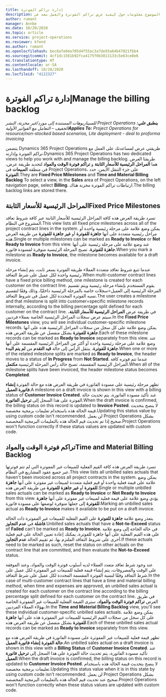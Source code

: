 ```yaml
---
title: إدارة تراكم الفوترة
description: يقدم هذا الموضوع معلومات حول كيفية عرض تراكم الفوترة‬ والعمل معه في Project Operations.
author: rumant
manager: Annbe
ms.date: 10/20/2020
ms.topic: article
ms.service: project-operations
ms.reviewer: kfend
ms.author: rumant
ms.openlocfilehash: bec6afe04a705d4f55ac3a7de93a64b47021fbb4
ms.sourcegitcommit: 4cf1dc1561b92fca4175f0b3813133c5e63ce8e6
ms.translationtype: HT
ms.contentlocale: ar-SA
ms.lasthandoff: 10/28/2020
ms.locfileid: "4122327"
---
```

# <a name="manage-the-billing-backlog"></a><span data-ttu-id="07db9-103">إدارة تراكم الفوترة</span><span class="sxs-lookup"><span data-stu-id="07db9-103">Manage the billing backlog</span></span>

<span data-ttu-id="07db9-104">_**ينطبق علي:** ‏‫Project Operations للسيناريوهات المستندة إلى مورد/غير مخزنة‬، ‏‫النشر الخفيف – التعامل مع الفواتير الأولية‬_</span><span class="sxs-lookup"><span data-stu-id="07db9-104">_**Applies To:** Project Operations for resource/non-stocked based scenarios, Lite deployment - deal to proforma invoicing_</span></span>

<span data-ttu-id="07db9-105">يتضمن Dynamics 365 Project Operations طريقتي عرض لمساعدتك على العمل مع تراكم الفوترة‬ وإدارته.</span><span class="sxs-lookup"><span data-stu-id="07db9-105">Dynamics 365 Project Operations has two dedicated views to help you work with and manage the billing backlog.</span></span> <span data-ttu-id="07db9-106">طريقتا العرض هما **المراحل الرئيسية للأسعار الثابتة‬** و **تراكم فوترة الوقت والمواد‬** لتحديد طريقة عرض، في منطقة **المبيعات** في Project Operations، على جزء التنقل الأيمن، حدد **الفوترة**.</span><span class="sxs-lookup"><span data-stu-id="07db9-106">They are **Fixed Price Milestones** and **Time and Material Billing Backlog** To select a view, in the **Sales** area of Project Operations, on the left navigation page, select **Billing**.</span></span> <span data-ttu-id="07db9-107">ارتباطات تراكم الفوترة مخزنة هناك.</span><span class="sxs-lookup"><span data-stu-id="07db9-107">The billing backlog links are stored there.</span></span>

## <a name="fixed-price-milestones"></a><span data-ttu-id="07db9-108">المراحل الرئيسية للأسعار الثابتة</span><span class="sxs-lookup"><span data-stu-id="07db9-108">Fixed Price Milestones</span></span>

<span data-ttu-id="07db9-109">تسرد طريقة العرض هذه كافة المراحل الرئيسية للأسعار الثابتة‬ عبر كافة شروط تعاقد المشروع في النظام.</span><span class="sxs-lookup"><span data-stu-id="07db9-109">This view lists all fixed price milestones across all of the project contract lines in the system.</span></span> <span data-ttu-id="07db9-110">يمكن وضع علامة على مرحلة رئيسية واحدة أو مراحل رئيسية متعددة على أنها **جاهزة للفوترة** أو **غير جاهزة للفوترة** من طريقة العرض هذه.</span><span class="sxs-lookup"><span data-stu-id="07db9-110">Single or multiple milestones can be marked as **Ready to Invoice** or **Not Ready to Invoice** from this view.</span></span> <span data-ttu-id="07db9-111">عند وضع علامة على مرحلة رئيسية على أنها **جاهزة للفوترة**، تصبح المرحلة الرئيسية متوفرة لمسودة فاتورة.</span><span class="sxs-lookup"><span data-stu-id="07db9-111">When you mark a milestone as **Ready to Invoice**, the milestone becomes available for a draft invoice.</span></span>

<span data-ttu-id="07db9-112">عندما تتبع شروط تعاقد متعددة العملاء طريقة الفوترة بسعر ثابت، يتم إنشاء مرحلة رئيسية واحدة لكل عميل على شرط التعاقد.</span><span class="sxs-lookup"><span data-stu-id="07db9-112">When multi-customer contract lines have a fixed price billing method, one milestone is created for each customer on the contract line.</span></span> <span data-ttu-id="07db9-113">يقوم المستخدم بإنشاء مرحلة رئيسية ويتم تقسيم المرحلة الرئيسية إلى العميل=سجلات خاصة بالمرحلة الرئيسية داخليًا، وذلك وفقًا لتقسيم نسبه الفوترة المحددة لكل عميل في شروط التعاقد.</span><span class="sxs-lookup"><span data-stu-id="07db9-113">The user creates a milestone and that milestone is split into customer=specific milestone records internally, according to the billing percentage split defined for each customer on the contract line.</span></span> <span data-ttu-id="07db9-114">في طريقة عرض **المراحل الرئيسية للأسعار الثابتة**‬، سيتم عرض سجلات المراحل الرئيسية الخاصة بعملاء فرديين.</span><span class="sxs-lookup"><span data-stu-id="07db9-114">In the **Fixed Price Milestones** view, you will see individual customer-specific milestone records.</span></span> <span data-ttu-id="07db9-115">يمكن وضع علامة على كل سجل من سجلات المراحل الرئيسية هذه على أنها **جاهزة للفوترة** بشكل منفصل عن طريقة العرض هذه.</span><span class="sxs-lookup"><span data-stu-id="07db9-115">Each of these milestone records can be marked as **Ready to Invoice** separately from this view.</span></span> <span data-ttu-id="07db9-116">عند وضع علامة على مرحلة رئيسية واحدة أو أكثر من المراحل الرئيسية المقسمة على أنها **جاهزة للفوترة**، ينتقل الرأس إلى حالة **قيد التقدم** من **لم يتم البدء**.</span><span class="sxs-lookup"><span data-stu-id="07db9-116">When one or more of the related milestone splits are marked as **Ready to Invoice**, the header moves to a status of **In Progress** from **Not Started**.</span></span> <span data-ttu-id="07db9-117">عندما تتم فوتره كافة المراحل الرئيسية المقسمة، تصبح حالة رأس المرحلة الرئيسية **مكتمل**.</span><span class="sxs-lookup"><span data-stu-id="07db9-117">When all of the milestone splits have been invoiced, the header milestone status becomes **Completed**.</span></span>

<span data-ttu-id="07db9-118">تظهر مرحلة رئيسية على مسودة الفاتورة في طريقة العرض هذه مع حالة الفوترة **إنشاء فاتورة العميل**.</span><span class="sxs-lookup"><span data-stu-id="07db9-118">A milestone on a draft invoice is shown in this view with a billing status of **Customer Invoice Created**.</span></span> <span data-ttu-id="07db9-119">عند تأكيد مسودة الفاتورة، يتم تحديث حالة الفوترة على هذا السجل إلى **ترحيل الفاتورة**.</span><span class="sxs-lookup"><span data-stu-id="07db9-119">When the draft invoice is confirmed, the billing status on this record is updated to **Invoice Posted**.</span></span> <span data-ttu-id="07db9-120">لا ينصح بتحديث قيمة الحالة هذه باستخدام تعليمات برمجية مخصصة.</span><span class="sxs-lookup"><span data-stu-id="07db9-120">Updating this status value by using custom code isn't recommended.</span></span> <span data-ttu-id="07db9-121">لن يعمل Project Operations بشكل صحيح إذا تم تحديث قيم الحالة هذه بالتعليمات البرمجية المخصصة.</span><span class="sxs-lookup"><span data-stu-id="07db9-121">Project Operations won't function correctly if these status values are updated with custom code.</span></span>

## <a name="time-and-material-billing-backlog"></a><span data-ttu-id="07db9-122">تراكم فوترة الوقت والمواد</span><span class="sxs-lookup"><span data-stu-id="07db9-122">Time and Material Billing Backlog</span></span>

<span data-ttu-id="07db9-123">تسرد طريقة العرض هذه كافة القيم الفعلية للمبيعات غير المفوترة التي لم تتم فوترتها عبر جميع عقود المشاريع في النظام.</span><span class="sxs-lookup"><span data-stu-id="07db9-123">This view lists all unbilled sales actuals that haven't been invoiced across all project contracts in the system.</span></span> <span data-ttu-id="07db9-124">يمكن وضع علامة على قيمة فعلية واحدة أو قيم فعلية متعددة لمبيعات غير مفوترة على أنها **جاهزة للفوترة** أو **غير جاهزة للفوترة** من طريقة العرض هذه.</span><span class="sxs-lookup"><span data-stu-id="07db9-124">Single or multiple unbilled sales actuals can be marked as **Ready to Invoice** or **Not Ready to Invoice** from this view.</span></span> <span data-ttu-id="07db9-125">يؤدي وضع علامة على قيمة فعلية لمبيعات غير مفوترة على أنها **جاهزة للفوترة** إلى جعلها متوفرة لوضعها على مسودة فاتورة.</span><span class="sxs-lookup"><span data-stu-id="07db9-125">Marking an unbilled sales actual as **Ready to Invoice** makes it available to be put on a draft invoice.</span></span>

<span data-ttu-id="07db9-126">يتعذر وضع علامة **جاهزة للفوترة** على القيم الفعلية للمبيعات غير المفوترة ذات الحالة **فاشلة** في **عدم التجاوز**.</span><span class="sxs-lookup"><span data-stu-id="07db9-126">Unbilled sales actuals that have a **Not-to-Exceed** status of **Failed** can't be marked as **Ready to Invoice**.</span></span> <span data-ttu-id="07db9-127">في حالة الحاجة إلى وضع علامة على هذه القيم الفعلية على أنها جاهزة للفوترة، يمكنك إعادة تعيين الحالة على قيم فعلية أخرى على شروط التعاقد الملتزم بها، ثم تقييم الحالة **عدم التجاوز**.</span><span class="sxs-lookup"><span data-stu-id="07db9-127">If these actuals need to be marked as such, reset the status on other actuals on the contract line that are committed, and then evaluate the **Not-to-Exceed** status.</span></span>

<span data-ttu-id="07db9-128">عند وجود شرط تعاقد متعدد العملاء لديه أسلوب فوترة الوقت والمواد، وعند الموفقة على الوقت والمصروفات، يتم إنشاء قيمة فعلية للمبيعات غير المفوترة لكل عميل على شرط التعاقد وفقًا لنسبة الفوترة المقسمة المحددة لكل عميل على شرط التعاقد.</span><span class="sxs-lookup"><span data-stu-id="07db9-128">In the case of multi-customer contract lines that have a time and material billing method, when time and expenses are approved, an unbilled sales actual is created for each customer on the contract line according to the billing percentage split defined for each customer on the contract line.</span></span> <span data-ttu-id="07db9-129">في طريق العرض **تراكم فوترة الوقت والمواد‬**، سترى القيمة الفعلية للمبيعات غير المفوترة الخاصة بهؤلاء العملاء الفرديين.</span><span class="sxs-lookup"><span data-stu-id="07db9-129">In the **Time and Material Billing Backlog** view, you'll see these individual customer-specific unbilled sales actuals.</span></span> <span data-ttu-id="07db9-130">يمكن وضع علامة على كل سجل من سجلات القيم الرئيسية للمبيعات غير المفوترة هذه على أنها **جاهزة للفوترة** بشكل منفصل عن طريقة العرض هذه.</span><span class="sxs-lookup"><span data-stu-id="07db9-130">Each of these unbilled sales actual records can be marked as **Ready to Invoice** separately from this view.</span></span>

<span data-ttu-id="07db9-131">تظهر قيمة فعلية للمبيعات غير المفوترة على مسودة الفاتورة في طريقة العرض هذه مع **حالة الفوترة** **إنشاء فاتورة العميل**.</span><span class="sxs-lookup"><span data-stu-id="07db9-131">An unbilled sales actual on a draft invoice is shown in this view with a **Billing Status** of **Customer Invoice Created**.</span></span> <span data-ttu-id="07db9-132">عند تأكيد مسودة الفاتورة، يتم تحديث حالة الفوترة على هذا السجل إلى **ترحيل فاتورة العميل**.</span><span class="sxs-lookup"><span data-stu-id="07db9-132">When the draft invoice is confirmed, the billing status on this record is updated to **Customer Invoice Posted**.</span></span> <span data-ttu-id="07db9-133">لا ينصح بتحديث قيمة الحالة هذه باستخدام تعليمات برمجية مخصصة.</span><span class="sxs-lookup"><span data-stu-id="07db9-133">Updating this status value when it is in this state by using custom code isn't recommended.</span></span> <span data-ttu-id="07db9-134">لن يعمل Project Operations بشكل صحيح عند تحديث قيم الحالة هذه بالتعليمات البرمجية المخصصة.</span><span class="sxs-lookup"><span data-stu-id="07db9-134">Project Operations won't function correctly when these status values are updated with custom code.</span></span>
